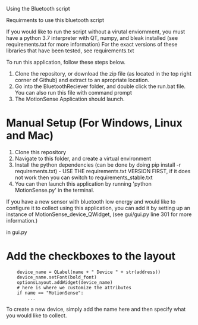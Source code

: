 Using the Bluetooth script


Requirments to use this bluetooth script

If you would like to run the script without a virutal enviornment, you must have a python 3.7 interpreter with QT, numpy, and bleak installed (see requirements.txt for more information)
For the exact versions of these libraries that have been tested, see requirements.txt


To run this application, follow these steps below.


1. Clone the repository, or download the zip file (as located in the top right corner of Github) and extract to an apropriate location.
2.  Go into the BluetoothReciever folder, and double click the run.bat file. You can also run this file with command prompt
3. The MotionSense Application should launch.


# Manual Setup (For Windows, Linux and Mac)
1. Clone this repository
2. Navigate to this folder, and create a virtual environment
3. Install the python dependencies (can be done by doing pip install -r requirements.txt) - USE THE requirements.txt VERSION FIRST, if it does not work then you can switch to requirements_stable.txt
4. You can then launch this application by running 'python MotionSense.py' in the terminal.



If you have a new sensor with bluetooth low energy and would like to configure it to collect using this application, you can add it by setting up an instance of MotionSense_device_QWidget,
(see gui/gui.py line 301 for more information.)


in gui.py
# Add the checkboxes to the layout
        device_name = QLabel(name + " Device " + str(address))
        device_name.setFont(bold_font)
        optionsLayout.addWidget(device_name)
        # here is where we customize the attributes
        if name == "MotionSense":
            ...


To create a new device, simply add the name here and then specify what you would like to collect.





